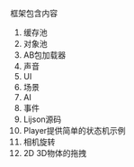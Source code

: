 框架包含内容
1. 缓存池           
2. 对象池
3. AB包加载器
4. 声音
5. UI
6. 场景
7. AI
8. 事件
9. Lijson源码
10. Player提供简单的状态机示例
11. 相机旋转
12. 2D 3D物体的拖拽
